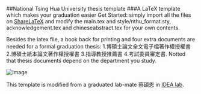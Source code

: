 ##National Tsing Hua University thesis template
###A LaTeX template which makes your graduation easier
Get Started: simply import all the files on [ShareLaTeX](https://www.sharelatex.com/) and modify the main.tex and style/nthu_format.sty, acknowledgement.tex and chineseabstract.tex for your own contents. 


Besides the latex file, a book back for printing and four extra documents are needed for a formal graduation thesis: 1.博碩士論文全文電子檔著作權授權書 2.博碩士紙本論文著作權授權書 3.指導教授推薦書 4.考試委員審定書. Notted that thesis documents depend on the department you study.

![image](/screen_shot.png)

This template is modified from a graduated lab-mate 蔡碩恩 in [IDEA lab](https://idea.cs.nthu.edu.tw/).

